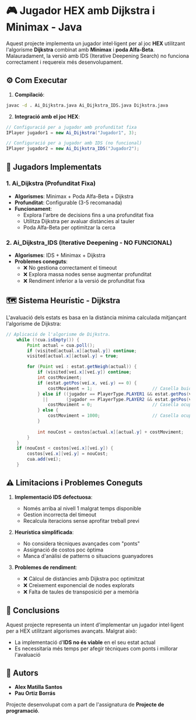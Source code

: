 # 🎮 Jugador HEX amb Dijkstra i Minimax - Java

Aquest projecte implementa un jugador intel·ligent per al joc **HEX** utilitzant l'algorisme **Dijkstra** combinat amb **Minimax** i **poda Alfa-Beta**. Malauradament, la versió amb IDS (Iterative Deepening Search) no funciona correctament i requereix més desenvolupament.

## ⚙️ Com Executar

1. **Compilació**:
```bash
javac -d . Ai_Dijkstra.java Ai_Dijkstra_IDS.java Dijkstra.java
```

2. **Integració amb el joc HEX**:
```java
// Configuració per a jugador amb profunditat fixa
IPlayer jugador1 = new Ai_Dijkstra("Jugador1", 3); 

// Configuració per a jugador amb IDS (no funcional)
IPlayer jugador2 = new Ai_Dijkstra_IDS("Jugador2"); 
```

## 🧠 Jugadors Implementats

### 1. Ai_Dijkstra (Profunditat Fixa)
- **Algorismes**: Minimax + Poda Alfa-Beta + Dijkstra
- **Profunditat**: Configurable (3-5 recomanada)
- **Funcionament**: 
  - Explora l'arbre de decisions fins a una profunditat fixa
  - Utilitza Dijkstra per avaluar distàncies al tauler
  - Poda Alfa-Beta per optimitzar la cerca

### 2. Ai_Dijkstra_IDS (Iterative Deepening - **NO FUNCIONAL**)
- **Algorismes**: IDS + Minimax + Dijkstra
- **Problemes coneguts**:
  - ❌ No gestiona correctament el timeout
  - ❌ Explora massa nodes sense augmentar profunditat
  - ❌ Rendiment inferior a la versió de profunditat fixa

## 🗺️ Sistema Heurístic - Dijkstra

L'avaluació dels estats es basa en la distància mínima calculada mitjançant l'algorisme de Dijkstra:

```java
// Aplicació de l'algorisme de Dijkstra.
    while (!cua.isEmpty()) {
        Point actual = cua.poll();
        if (visited[actual.x][actual.y]) continue;
        visited[actual.x][actual.y] = true;

        for (Point veí : estat.getNeigh(actual)) {
            if (visited[veí.x][veí.y]) continue;
            int costMoviment;
            if (estat.getPos(veí.x, veí.y) == 0) {
                costMoviment = 1;                       // Casella buida
            } else if ((jugador == PlayerType.PLAYER1 && estat.getPos(veí.x, veí.y) == 1)
              ||       (jugador == PlayerType.PLAYER2 && estat.getPos(veí.x, veí.y) == -1)) {
                costMoviment = 0;                       // Casella ocupada pel jugador
            } else {
                costMoviment = 1000;                    // Casella ocupada per l'oponent
            }
            
            int nouCost = costos[actual.x][actual.y] + costMoviment;
        }
    }
    if (nouCost < costos[veí.x][veí.y]) {
        costos[veí.x][veí.y] = nouCost;
        cua.add(veí);
    }
```

## ⚠️ Limitacions i Problemes Coneguts

1. **Implementació IDS defectuosa**:
   - Només arriba al nivell 1 malgrat temps disponible
   - Gestion incorrecta del timeout
   - Recalcula iteracions sense aprofitar treball previ

2. **Heurística simplificada**:
   - No considera tècniques avançades com "ponts"
   - Assignació de costos poc òptima
   - Manca d'anàlisi de patterns o situacions guanyadores

3. **Problemes de rendiment**:
   - ❌ Càlcul de distàncies amb Dijkstra poc optimitzat
   - ❌ Creixement exponencial de nodes explorats
   - ❌ Falta de taules de transposició per a memòria

## 📌 Conclusions

Aquest projecte representa un intent d'implementar un jugador intel·ligent per a HEX utilitzant algorismes avançats. Malgrat això:

- La implementació d'**IDS no és viable** en el seu estat actual
- Es necessitaria més temps per afegir tècniques com ponts i millorar l'avaluació

## 👥 Autors

- **Alex Matilla Santos**
- **Pau Ortiz Borrás**

Projecte desenvolupat com a part de l'assignatura de **Projecte de programació**.
